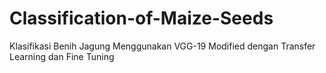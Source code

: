 # Classification-of-Maize-Seeds
Klasifikasi Benih Jagung Menggunakan VGG-19 Modified dengan Transfer Learning dan Fine Tuning
